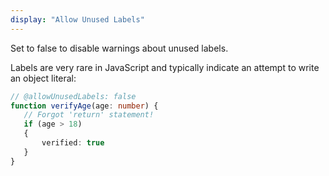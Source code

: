 ```yaml
---
display: "Allow Unused Labels"
---
```


Set to false to disable warnings about unused labels.

Labels are very rare in JavaScript and typically indicate an attempt to write an object literal:

```ts
// @allowUnusedLabels: false
function verifyAge(age: number) {
   // Forgot 'return' statement!
   if (age > 18)
   {
       verified: true
   }
}
```
